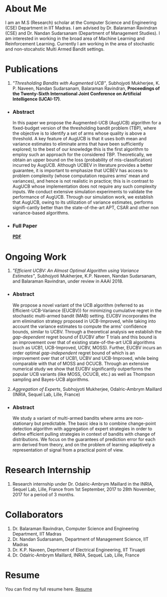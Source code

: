 <title>
    
Subhojyoti Mukherjee (M.S Scholar, CSE Department, IIT Madras)

</title>

<main>
    
# About Me

I am an M.S (Research) scholar at the Computer Science and Engineering (CSE) Department in IIT Madras. I am advised by Dr. Balaraman Ravindran (CSE) and Dr. Nandan Sudarsanam (Department of Management Studies). I am interested in working in the broad area of Machine Learning and Reinforcement Learning. Currently I am working in the area of stochastic and non-stocahstic Multi Armed Bandit settings. 

# Publications
1. *"Thresholding Bandits with Augmented UCB"*, Subhojyoti Mukherjee, K. P. Naveen, Nandan Sudarsanam, Balaraman Ravindran, **Proceedings of the Twenty-Sixth International Joint Conference on Artificial Intelligence (IJCAI-17)**.
* ### Abstract ###
    In this paper we propose the Augmented-UCB (AugUCB) algorithm for a fixed-budget version of the thresholding bandit problem (TBP), where the objective is to identify a set of arms whose quality is above a threshold. A key feature of AugUCB is that it uses both mean and variance estimates to eliminate arms that have been sufficiently explored; to the best of our knowledge this is the first algorithm to employ such an approach for the considered TBP. Theoretically, we obtain an upper bound on the loss (probability of mis-classification) incurred by AugUCB. Although UCBEV in literature provides a better guarantee, it is important to emphasize that UCBEV has access to problem complexity (whose computation requires arms’ mean and variances), and hence is not realistic in practice; this is in contrast to AugUCB whose implementation does not require any such complexity inputs. We conduct extensive simulation experiments to validate the performance of AugUCB. Through our simulation work, we establish that AugUCB, owing to its utilization of variance estimates, performs signifi-cantly better than the state-of-the-art APT, CSAR and other non variance-based algorithms.
* ### Full Paper ###
    [**PDF**](http://static.ijcai.org/proceedings-2017/0350.pdf)


# Ongoing Work

1. *"Efficient UCBV: An Almost Optimal Algorithm using Variance Estimates"*, Subhojyoti Mukherjee, K.P. Naveen, Nandan Sudarsanam, and Balaraman Ravindran, under review in AAAI 2018.
* ### Abstract ###
  We propose a novel variant of the UCB algorithm (referred to as Efficient-UCB-Variance (EUCBV)) for minimizing cumulative regret in the stochastic multi-armed bandit (MAB) setting. EUCBV incorporates the arm elimination strategy proposed in UCB-Improved, while taking into account the variance estimates to compute the arms' confidence bounds, similar to UCBV. Through a theoretical analysis we establish the *gap-dependent* regret bound of EUCBV after T trials and this bound is an improvement over that of existing state-of-the-art UCB algorithms (such as UCB1, UCB-Improved, UCBV,  MOSS). Further, EUCBV incurs an order optimal *gap-independent* regret bound of which is an improvement over that of UCB1, UCBV and UCB-Improved, while being comparable with that of MOSS and OCUCB. Through an extensive numerical study we show that EUCBV significantly outperforms the popular UCB variants (like MOSS, OCUCB, etc.) as well as Thompson sampling and Bayes-UCB algorithms. 


2. *Aggregation of Experts*, Subhojyoti Mukherjee, Odalric-Ambrym Maillard (INRIA, Sequel Lab, Lille, France)
* ### Abstract ###
  We study a variant of multi-armed bandits where arms are non-stationary but predictable. The basic idea is to combine change-point detection algorithm with aggregation of expert strategies in order to define efficient pulling strategies in context of bandits with change of distributions. We focus on the guarantees of prediction error for each arm derived from theory, and on the problem of learning adaptively a representation of signal from a practical point of view. 

# Research Internship
1. Research internship under Dr. Odalric-Ambrym Maillard in the INRIA, Sequel Lab, Lille, France from 1st September, 2017 to 28th November, 2017 for a period of 3 months.

# Collaborators

1. Dr. Balaraman Ravindran, Computer Science and Engineering Department, IIT Madras
2. Dr. Nandan Sudarsanam, Department of Management Science, IIT Madras
3. Dr. K.P. Naveen, Deprtment of Electrical Engineering, IIT Tiruapti
4. Dr. Odalric-Ambrym Maillard, INRIA, SequeL Lab, Lille, France

# Resume

You can find my full resume here. [Resume](https://github.com/Subhojyoti/CV/blob/master/subho_cv.pdf)
</main>
